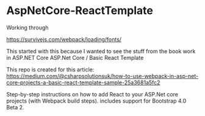 # AspNetCore-ReactTemplate

Working through 

https://survivejs.com/webpack/loading/fonts/

This started with this because I wanted to see the stuff from the book work in ASP.NET Core 
ASP.Net Core / Basic React Template

This repo is created for this article:
https://medium.com/@csharpsolutionsuk/how-to-use-webpack-in-asp-net-core-projects-a-basic-react-template-sample-25a3681a5fc2

Step-by-step instructions on how to add React to your ASP.Net core projects (with Webpack build steps). 
includes support for Bootstrap 4.0 Beta 2.
